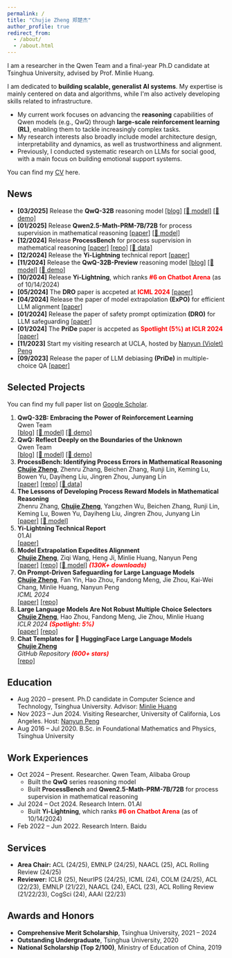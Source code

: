 ```yaml
---
permalink: /
title: "Chujie Zheng 郑楚杰"
author_profile: true
redirect_from: 
  - /about/
  - /about.html
---
```


I am a researcher in the Qwen Team and a final-year Ph.D candidate at Tsinghua University, advised by Prof. Minlie Huang.

I am dedicated to **building scalable, generalist AI systems**. My expertise is mainly centered on data and algorithms, while I'm also actively developing skills related to infrastructure.

- My current work focuses on advancing the **reasoning** capabilities of Qwen models (e.g., QwQ) through **large-scale reinforcement learning (RL)**, enabling them to tackle increasingly complex tasks.
- My research interests also broadly include model architecture design, interpretability and dynamics, as well as trustworthiness and alignment.
- Previously, I conducted systematic research on LLMs for social good, with a main focus on building emotional support systems.

You can find my [CV](./cv_chujie_en.pdf) here.

## News

- **[03/2025]** Release the **QwQ-32B** reasoning model [[blog]](https://qwenlm.github.io/blog/qwq-32b/) [[🤗 model]](https://huggingface.co/Qwen/QwQ-32B) [[🤗 demo]](https://huggingface.co/spaces/Qwen/QwQ-32B-Demo) 
- **[01/2025]** Release **Qwen2.5-Math-PRM-7B/72B** for process supervision in mathematical reasoning [[paper]](https://huggingface.co/papers/2501.07301) [[🤗 model]](https://huggingface.co/Qwen/Qwen2.5-Math-PRM-72B)
- **[12/2024]** Release **ProcessBench** for process supervision in mathematical reasoning [[paper]](https://huggingface.co/papers/2412.06559) [[repo]](https://github.com/QwenLM/ProcessBench) [[🤗 data]](https://huggingface.co/datasets/Qwen/ProcessBench)
- **[12/2024]** Release the **Yi-Lightning** technical report [[paper]](https://huggingface.co/papers/2412.01253)
- **[11/2024]** Release the **QwQ-32B-Preview** reasoning model [[blog]](https://qwenlm.github.io/blog/qwq-32b-preview/) [[🤗 model]](https://huggingface.co/Qwen/QwQ-32B-Preview) [[🤗 demo]](https://huggingface.co/spaces/Qwen/QwQ-32B-preview) 
- **[10/2024]** Release **Yi-Lightning**, which ranks **<font color="red">#6 on Chatbot Arena</font>** (as of 10/14/2024)
- **[05/2024]** The **DRO** paper is accpeted at **<font color="red">ICML 2024</font>** [[paper]](https://arxiv.org/abs/2401.18018)
- **[04/2024]** Release the paper of model extrapolation **(ExPO)** for efficient LLM alignment [[paper]](https://arxiv.org/abs/2404.16792)
- **[01/2024]** Release the paper of safety prompt optimization **(DRO)** for LLM safeguarding [[paper]](https://arxiv.org/abs/2401.18018)
- **[01/2024]** The **PriDe** paper is accpeted as **<font color="red">Spotlight (5%) at ICLR 2024</font>** [[paper]](https://openreview.net/forum?id=shr9PXz7T0)
- **[11/2023]** Start my visiting research at UCLA, hosted by [Nanyun (Violet) Peng](https://vnpeng.net/)
- **[09/2023]** Release the paper of LLM debiasing **(PriDe)** in multiple-choice QA [[paper]](https://arxiv.org/abs/2309.03882)

## Selected Projects

You can find my full paper list on [Google Scholar](https://scholar.google.com/citations?user=55zBNgUAAAAJ).

1. **QwQ-32B: Embracing the Power of Reinforcement Learning**<br />Qwen Team<br />[[blog]](https://qwenlm.github.io/blog/qwq-32b/) [[🤗 model]](https://huggingface.co/Qwen/QwQ-32B) [[🤗 demo]](https://huggingface.co/spaces/Qwen/QwQ-32B-Demo)
2. **QwQ: Reflect Deeply on the Boundaries of the Unknown**<br />Qwen Team<br />[[blog]](https://qwenlm.github.io/blog/qwq-32b-preview/) [[🤗 model]](https://huggingface.co/Qwen/QwQ-32B-Preview) [[🤗 demo]](https://huggingface.co/spaces/Qwen/QwQ-32B-preview)
3. **ProcessBench: Identifying Process Errors in Mathematical Reasoning**<br />**<u>Chujie Zheng</u>**, Zhenru Zhang, Beichen Zhang, Runji Lin, Keming Lu, Bowen Yu, Dayiheng Liu, Jingren Zhou, Junyang Lin<br />[[paper]](https://huggingface.co/papers/2412.06559) [[repo]](https://github.com/QwenLM/ProcessBench) [[🤗 data]](https://huggingface.co/datasets/Qwen/ProcessBench)
4. **The Lessons of Developing Process Reward Models in Mathematical Reasoning**<br />Zhenru Zhang, **<u>Chujie Zheng</u>**, Yangzhen Wu, Beichen Zhang, Runji Lin, Keming Lu, Bowen Yu, Dayiheng Liu, Jingren Zhou, Junyang Lin<br />[[paper]](https://huggingface.co/papers/2501.07301) [[🤗 model]](https://huggingface.co/Qwen/Qwen2.5-Math-PRM-72B)
5. **Yi-Lightning Technical Report**<br />01.AI<br />[[paper]](https://huggingface.co/papers/2412.01253)
6. **Model Extrapolation Expedites Alignment**<br />
   **<u>Chujie Zheng</u>**, Ziqi Wang, Heng Ji, Minlie Huang, Nanyun Peng<br />
   [[paper]](https://arxiv.org/abs/2404.16792) [[repo]](https://github.com/chujiezheng/LLM-Extrapolation) [[🤗 model]](https://huggingface.co/collections/chujiezheng/weak-to-strong-extrapolation-expedites-alignment-662b69fbe7850e722e10ff70) ***<font color=red>(130K+ downloads)</font>***
7. **On Prompt-Driven Safeguarding for Large Language Models**<br />
   **<u>Chujie Zheng</u>**, Fan Yin, Hao Zhou, Fandong Meng, Jie Zhou, Kai-Wei Chang, Minlie Huang, Nanyun Peng<br />
   *ICML 2024*<br />
   [[paper]](https://arxiv.org/abs/2401.18018) [[repo]](https://github.com/chujiezheng/LLM-Safeguard)
8. **Large Language Models Are Not Robust Multiple Choice Selectors**<br />
   **<u>Chujie Zheng</u>**, Hao Zhou, Fandong Meng, Jie Zhou, Minlie Huang<br />
   *ICLR 2024 **<font color=red>(Spotlight: 5%)</font>***<br />
   [[paper]](https://openreview.net/forum?id=shr9PXz7T0) [[repo]](https://github.com/chujiezheng/LLM-MCQ-Bias)
9. **Chat Templates for 🤗 HuggingFace Large Language Models**<br />
   **<u>Chujie Zheng</u>**<br />
   *GitHub Repository **<font color=red>(600+ stars)</font>*** <br />
   [[repo]](https://github.com/chujiezheng/chat_templates)

## Education

- Aug 2020 – present. Ph.D candidate in Computer Science and Technology, Tsinghua University. Advisor: [Minlie Huang](http://coai.cs.tsinghua.edu.cn/hml/)
- Nov 2023 – Jun 2024. Visiting Researcher, University of California, Los Angeles. Host: [Nanyun Peng](https://vnpeng.net/)
- Aug 2016 – Jul 2020. B.Sc. in Foundational Mathematics and Physics, Tsinghua University

## Work Experiences

- Oct 2024 – Present. Researcher. Qwen Team, Alibaba Group
  - Built the **QwQ** series reasoning model
  - Built **ProcessBench** and **Qwen2.5-Math-PRM-7B/72B** for process supervision in mathematical reasoning
- Jul 2024 – Oct 2024. Research Intern. 01.AI
  - Built **Yi-Lightning**, which ranks  **<font color=red>#6 on Chatbot Arena</font>** (as of 10/14/2024)
- Feb 2022 – Jun 2022. Research Intern. Baidu

## Services

- **Area Chair:** ACL (24/25), EMNLP (24/25), NAACL (25), ACL Rolling Review (24/25)
- **Reviewer:** ICLR (25), NeurIPS (24/25), ICML (24), COLM (24/25), ACL (22/23), EMNLP (21/22), NAACL (24), EACL (23), ACL Rolling Review (21/22/23), CogSci (24), AAAI (22/23)

## Awards and Honors

- **Comprehensive Merit Scholarship**, Tsinghua University, 2021 – 2024
- **Outstanding Undergraduate**, Tsinghua University, 2020
- **National Scholarship (Top 2/100)**, Ministry of Education of China, 2019
